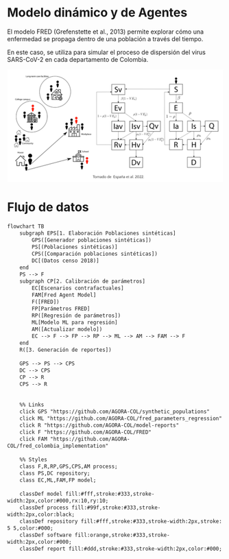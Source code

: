 # Modelo dinámico y de Agentes

El modelo FRED (Grefenstette et al., 2013) permite explorar cómo una enfermedad se propaga dentro de una población a través del tiempo.

En este caso, se utiliza para simular el proceso de dispersión del virus SARS-CoV-2 en cada departamento de Colombia.

![](../images/image.png)

# Flujo de datos

```mermaid
flowchart TB
    subgraph EPS[1. Elaboración Poblaciones sintéticas]
        GPS([Generador poblaciones sintéticas])
        PS[(Poblaciones sintéticas)]
        CPS([Comparación poblaciones sintéticas])
        DC[(Datos censo 2018)]
    end 
    PS --> F
    subgraph CP[2. Calibración de parámetros]
        EC[Escenarios contrafactuales]
        FAM[Fred Agent Model]
        F([FRED])
        FP[Parámetros FRED]
        RP([Regresión de parámetros])
        ML[Modelo ML para regresión]
        AM([Actualizar modelo])
        EC --> F --> FP --> RP --> ML --> AM --> FAM --> F
    end
    R([3. Generación de reportes])

    GPS --> PS --> CPS
    DC --> CPS
    CP --> R
    CPS --> R


    %% Links
    click GPS "https://github.com/AGORA-COL/synthetic_populations"
    click ML "https://github.com/AGORA-COL/fred_parameters_regression"
    click R "https://github.com/AGORA-COL/model-reports"
    click F "https://github.com/AGORA-COL/FRED"
    click FAM "https://github.com/AGORA-COL/fred_colombia_implementation"

    %% Styles
    class F,R,RP,GPS,CPS,AM process;
    class PS,DC repository;
    class EC,ML,FAM,FP model;

    classDef model fill:#fff,stroke:#333,stroke-width:2px,color:#000,rx:10,ry:10;
    classDef process fill:#99f,stroke:#333,stroke-width:2px,color:black;
    classDef repository fill:#fff,stroke:#333,stroke-width:2px,stroke: 5 5,color:#000;
    classDef software fill:orange,stroke:#333,stroke-width:2px,color:#000;
    classDef report fill:#ddd,stroke:#333,stroke-width:2px,color:#000;
```

